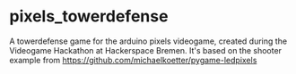 # pixels_towerdefense
A towerdefense game for the arduino pixels videogame, created during the Videogame Hackathon at Hackerspace Bremen.
It's based on the shooter example from https://github.com/michaelkoetter/pygame-ledpixels
